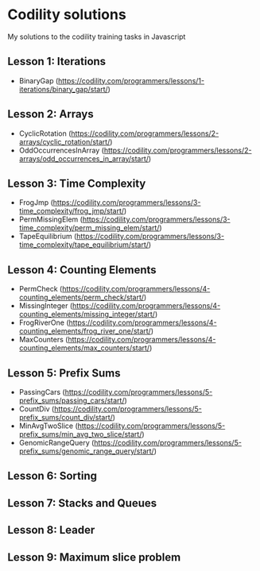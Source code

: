 # Codility solutions
My solutions to the codility training tasks in Javascript

## Lesson 1: Iterations

- BinaryGap (https://codility.com/programmers/lessons/1-iterations/binary_gap/start/)

## Lesson 2: Arrays

- CyclicRotation (https://codility.com/programmers/lessons/2-arrays/cyclic_rotation/start/)
- OddOccurrencesInArray (https://codility.com/programmers/lessons/2-arrays/odd_occurrences_in_array/start/)

## Lesson 3: Time Complexity

- FrogJmp (https://codility.com/programmers/lessons/3-time_complexity/frog_jmp/start/)
- PermMissingElem (https://codility.com/programmers/lessons/3-time_complexity/perm_missing_elem/start/)
- TapeEquilibrium (https://codility.com/programmers/lessons/3-time_complexity/tape_equilibrium/start/)

## Lesson 4: Counting Elements

- PermCheck (https://codility.com/programmers/lessons/4-counting_elements/perm_check/start/)
- MissingInteger (https://codility.com/programmers/lessons/4-counting_elements/missing_integer/start/)
- FrogRiverOne (https://codility.com/programmers/lessons/4-counting_elements/frog_river_one/start/)
- MaxCounters (https://codility.com/programmers/lessons/4-counting_elements/max_counters/start/)

## Lesson 5: Prefix Sums

- PassingCars (https://codility.com/programmers/lessons/5-prefix_sums/passing_cars/start/)
- CountDiv (https://codility.com/programmers/lessons/5-prefix_sums/count_div/start/)
- MinAvgTwoSlice (https://codility.com/programmers/lessons/5-prefix_sums/min_avg_two_slice/start/)
- GenomicRangeQuery (https://codility.com/programmers/lessons/5-prefix_sums/genomic_range_query/start/)

## Lesson 6: Sorting

## Lesson 7: Stacks and Queues

## Lesson 8: Leader

## Lesson 9: Maximum slice problem
